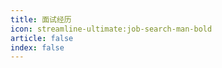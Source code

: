 ```yaml
---
title: 面试经历
icon: streamline-ultimate:job-search-man-bold
article: false
index: false
---
```


<Catalog />
